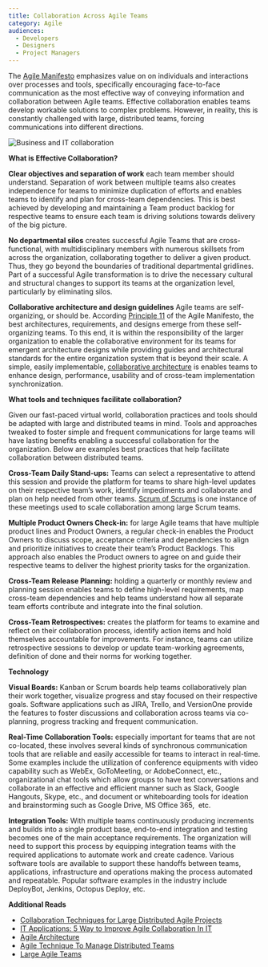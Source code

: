 ```yaml
---
title: Collaboration Across Agile Teams
category: Agile
audiences:
  - Developers
  - Designers
  - Project Managers
---
```


The [Agile Manifesto](http://agilemanifesto.org/) emphasizes value on on individuals and interactions over processes and tools, specifically encouraging face-to-face communication as the most effective way of conveying information and collaboration between Agile teams. Effective collaboration enables teams develop workable solutions to complex problems. However, in reality, this is constantly challenged with large, distributed teams, forcing communications into different directions.

<img src="{{ site.baseurl }}/assets/img/guides/LargeTeamCollaboration.jpg"
  alt="Business and IT collaboration"
  class="guide-image">

**What is Effective Collaboration?**  

**Clear objectives and separation of work** each team member should understand. Separation of work between multiple teams also creates independence for teams to minimize duplication of efforts and enables teams to identify and plan for cross-team dependencies. This is best achieved by developing and maintaining a Team product backlog for respective teams to ensure each team is driving solutions towards delivery of the big picture. 

**No departmental silos** creates successful Agile Teams that are cross-functional, with multidisciplinary members with numerous skillsets from across the organization, collaborating together to deliver a given product. Thus, they go beyond the boundaries of traditional departmental gridlines. Part of a successful Agile transformation is to drive the necessary cultural and structural changes to support its teams at the organization level, particularly by eliminating silos. 

**Collaborative architecture and design guidelines** Agile teams are self-organizing, or should be. According [Principle 11](http://agilemanifesto.org/principles.html) of the Agile Manifesto, the best architectures, requirements, and designs emerge from these self-organizing teams. To this end, it is within the responsibility of the larger organization to enable the collaborative environment for its teams for emergent architecture designs while providing guides and architectural standards for the entire organization system that is beyond their scale. A simple, easily implementable, [collaborative architecture](http://www.scaledagileframework.com/agile-architecture/) is enables teams to enhance design, performance, usability and of cross-team implementation synchronization. 

**What tools and techniques facilitate collaboration?**

Given our fast-paced virtual world, collaboration practices and tools should be adapted with large and distributed teams in mind. Tools and approaches tweaked to foster simple and frequent communications for large teams will have lasting benefits enabling a successful collaboration for the organization. Below are examples best practices that help facilitate collaboration between distributed teams.  

**Cross-Team Daily Stand-ups:** Teams can select a representative to attend this session and provide the platform for teams to share high-level updates on their respective team’s work, identify impediments and collaborate and plan on help needed from other teams. [Scrum of Scrums](https://www.agilealliance.org/glossary/scrum-of-scrums/) is one instance of these meetings used to scale collaboration among large Scrum teams.

**Multiple Product Owners Check-in:** for large Agile teams that have multiple product lines and Product Owners, a regular check-in enables the Product Owners to discuss scope, acceptance criteria and dependencies to align and prioritize initiatives to create their team’s Product Backlogs. This approach also enables the Product owners to agree on and guide their respective teams to deliver the highest priority tasks for the organization.

**Cross-Team Release Planning:** holding a quarterly or monthly review and planning session enables teams to define high-level requirements, map cross-team dependencies and help teams understand how all separate team efforts contribute and integrate into the final solution.

**Cross-Team Retrospectives:** creates the platform for teams to examine and reflect on their collaboration process, identify action items and hold themselves accountable for improvements. For instance, teams can utilize retrospective sessions to develop or update team-working agreements, definition of done and their norms for working together. 

**Technology**

**Visual Boards:** Kanban or Scrum boards help teams collaboratively plan their work together, visualize progress and stay focused on their respective goals. Software applications such as JIRA, Trello, and VersionOne provide the features to foster discussions and collaboration across teams via co-planning, progress tracking and frequent communication.

**Real-Time Collaboration Tools:** especially important for teams that are not co-located, these involves several kinds of synchronous communication tools that are reliable and easily accessible for teams to interact in real-time. Some examples include the utilization of conference equipments with video capability such as WebEx, GoToMeeting, or AdobeConnect, etc., organizational chat tools which allow groups to have text conversations and collaborate in an effective and efficient manner such as Slack, Google Hangouts, Skype, etc., and document or whiteboarding tools for ideation and brainstorming such as Google Drive, MS Office 365,  etc. 

**Integration Tools:** With multiple teams continuously producing increments and builds into a single product base, end-to-end integration and testing becomes one of the main acceptance requirements. The organization will need to support this process by equipping integration teams with the required applications to automate work and create cadence. Various software tools are available to support these handoffs between teams, applications, infrastructure and operations making the process automated and repeatable. Popular software examples in the industry include DeployBot, Jenkins, Octopus Deploy, etc.

**Additional Reads**
* [Collaboration Techniques for Large Distributed Agile Projects](https://www.thoughtworks.com/insights/blog/collaboration-techniques-large-distributed-agile-projects)
* [IT Applications: 5 Way to Improve Agile Collaboration In IT](https://www.cebglobal.com/blogs/it-applications-5-ways-to-improve-agile-collaboration-in-it/)
* [Agile Architecture](http://www.scaledagileframework.com/agile-architecture/) 
* [Agile Technique To Manage Distributed Teams](https://www.scalablepath.com/blog/agile-techniques-to-manage-distributed-teams/)
* [Large Agile Teams](http://www.disciplinedagiledelivery.com/agility-at-scale/large-agile-teams/)
